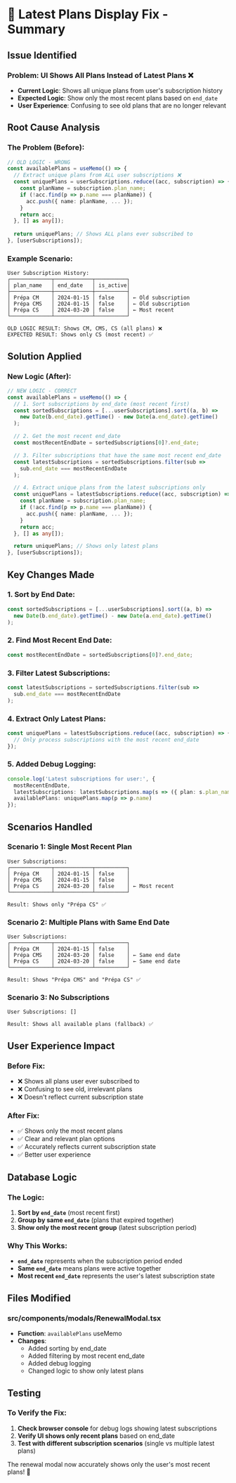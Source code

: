 # 🔧 Latest Plans Display Fix - Summary

## **Issue Identified**

### **Problem: UI Shows All Plans Instead of Latest Plans** ❌
- **Current Logic**: Shows all unique plans from user's subscription history
- **Expected Logic**: Show only the most recent plans based on `end_date`
- **User Experience**: Confusing to see old plans that are no longer relevant

## **Root Cause Analysis**

### **The Problem (Before):**
```typescript
// OLD LOGIC - WRONG
const availablePlans = useMemo(() => {
  // Extract unique plans from ALL user subscriptions ❌
  const uniquePlans = userSubscriptions.reduce((acc, subscription) => {
    const planName = subscription.plan_name;
    if (!acc.find(p => p.name === planName)) {
      acc.push({ name: planName, ... });
    }
    return acc;
  }, [] as any[]);
  
  return uniquePlans; // Shows ALL plans ever subscribed to
}, [userSubscriptions]);
```

### **Example Scenario:**
```
User Subscription History:
┌─────────────┬────────────┬──────────┐
│ plan_name   │ end_date   │ is_active│
├─────────────┼────────────┼──────────┤
│ Prépa CM    │ 2024-01-15 │ false    │ ← Old subscription
│ Prépa CMS   │ 2024-01-15 │ false    │ ← Old subscription  
│ Prépa CS    │ 2024-03-20 │ false    │ ← Most recent
└─────────────┴────────────┴──────────┘

OLD LOGIC RESULT: Shows CM, CMS, CS (all plans) ❌
EXPECTED RESULT: Shows only CS (most recent) ✅
```

## **Solution Applied**

### **New Logic (After):**
```typescript
// NEW LOGIC - CORRECT
const availablePlans = useMemo(() => {
  // 1. Sort subscriptions by end_date (most recent first)
  const sortedSubscriptions = [...userSubscriptions].sort((a, b) => 
    new Date(b.end_date).getTime() - new Date(a.end_date).getTime()
  );

  // 2. Get the most recent end_date
  const mostRecentEndDate = sortedSubscriptions[0]?.end_date;

  // 3. Filter subscriptions that have the same most recent end_date
  const latestSubscriptions = sortedSubscriptions.filter(sub => 
    sub.end_date === mostRecentEndDate
  );

  // 4. Extract unique plans from the latest subscriptions only
  const uniquePlans = latestSubscriptions.reduce((acc, subscription) => {
    const planName = subscription.plan_name;
    if (!acc.find(p => p.name === planName)) {
      acc.push({ name: planName, ... });
    }
    return acc;
  }, [] as any[]);

  return uniquePlans; // Shows only latest plans
}, [userSubscriptions]);
```

## **Key Changes Made**

### **1. Sort by End Date:**
```typescript
const sortedSubscriptions = [...userSubscriptions].sort((a, b) => 
  new Date(b.end_date).getTime() - new Date(a.end_date).getTime()
);
```

### **2. Find Most Recent End Date:**
```typescript
const mostRecentEndDate = sortedSubscriptions[0]?.end_date;
```

### **3. Filter Latest Subscriptions:**
```typescript
const latestSubscriptions = sortedSubscriptions.filter(sub => 
  sub.end_date === mostRecentEndDate
);
```

### **4. Extract Only Latest Plans:**
```typescript
const uniquePlans = latestSubscriptions.reduce((acc, subscription) => {
  // Only process subscriptions with the most recent end_date
});
```

### **5. Added Debug Logging:**
```typescript
console.log('Latest subscriptions for user:', {
  mostRecentEndDate,
  latestSubscriptions: latestSubscriptions.map(s => ({ plan: s.plan_name, endDate: s.end_date })),
  availablePlans: uniquePlans.map(p => p.name)
});
```

## **Scenarios Handled**

### **Scenario 1: Single Most Recent Plan**
```
User Subscriptions:
┌─────────────┬────────────┬──────────┐
│ Prépa CM    │ 2024-01-15 │ false    │
│ Prépa CMS   │ 2024-01-15 │ false    │
│ Prépa CS    │ 2024-03-20 │ false    │ ← Most recent
└─────────────┴────────────┴──────────┘

Result: Shows only "Prépa CS" ✅
```

### **Scenario 2: Multiple Plans with Same End Date**
```
User Subscriptions:
┌─────────────┬────────────┬──────────┐
│ Prépa CM    │ 2024-01-15 │ false    │
│ Prépa CMS   │ 2024-03-20 │ false    │ ← Same end date
│ Prépa CS    │ 2024-03-20 │ false    │ ← Same end date
└─────────────┴────────────┴──────────┘

Result: Shows "Prépa CMS" and "Prépa CS" ✅
```

### **Scenario 3: No Subscriptions**
```
User Subscriptions: []

Result: Shows all available plans (fallback) ✅
```

## **User Experience Impact**

### **Before Fix:**
- ❌ Shows all plans user ever subscribed to
- ❌ Confusing to see old, irrelevant plans
- ❌ Doesn't reflect current subscription state

### **After Fix:**
- ✅ Shows only the most recent plans
- ✅ Clear and relevant plan options
- ✅ Accurately reflects current subscription state
- ✅ Better user experience

## **Database Logic**

### **The Logic:**
1. **Sort by `end_date`** (most recent first)
2. **Group by same `end_date`** (plans that expired together)
3. **Show only the most recent group** (latest subscription period)

### **Why This Works:**
- **`end_date`** represents when the subscription period ended
- **Same `end_date`** means plans were active together
- **Most recent `end_date`** represents the user's latest subscription state

## **Files Modified**

### **src/components/modals/RenewalModal.tsx**
- **Function**: `availablePlans` useMemo
- **Changes**: 
  - Added sorting by end_date
  - Added filtering by most recent end_date
  - Added debug logging
  - Changed logic to show only latest plans

## **Testing**

### **To Verify the Fix:**
1. **Check browser console** for debug logs showing latest subscriptions
2. **Verify UI shows only recent plans** based on end_date
3. **Test with different subscription scenarios** (single vs multiple latest plans)

The renewal modal now accurately shows only the user's most recent plans! 🎉
